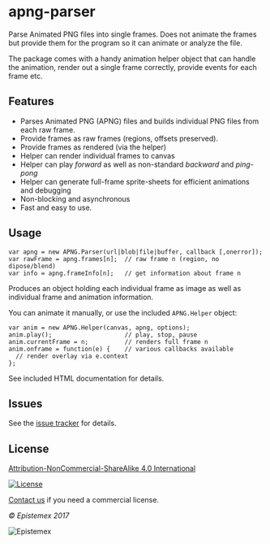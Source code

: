 ﻿apng-parser
===========

Parse Animated PNG files into single frames. Does not animate the frames
but provide them for the program so it can animate or analyze the file.

The package comes with a handy animation helper object that can handle 
the animation, render out a single frame correctly, provide events for 
each frame etc. 


Features
--------

- Parses Animated PNG (APNG) files and builds individual PNG files from each raw frame.
- Provide frames as raw frames (regions, offsets preserved).
- Provide frames as rendered (via the helper)
- Helper can render individual frames to canvas
- Helper can play *forward* as well as non-standard *backward* and *ping-pong*
- Helper can generate full-frame sprite-sheets for efficient animations and debugging
- Non-blocking and asynchronous
- Fast and easy to use.


Usage
-----

    var apng = new APNG.Parser(url|blob|file|buffer, callback [,onerror]);
    var rawFrame = apng.frames[n];	// raw frame n (region, no dipose/blend)
    var info = apng.frameInfo[n];   // get information about frame n
    
Produces an object holding each individual frame as image as well as individual
frame and animation information.

You can animate it manually, or use the included `APNG.Helper` object:

    var anim = new APNG.Helper(canvas, apng, options);
    anim.play();                    // play, stop, pause
    anim.currentFrame = n;          // renders full frame n
    anim.onframe = function(e) {    // various callbacks available
      // render overlay via e.context
    };

See included HTML documentation for details.


Issues
------

See the [issue tracker](https://github.com/epistemex/apng-parser/issues) for details.


License
-------

[Attribution-NonCommercial-ShareAlike 4.0 International](https://creativecommons.org/licenses/by-nc-sa/4.0/)

[![License](https://i.creativecommons.org/l/by-nc-sa/4.0/88x31.png)](https://creativecommons.org/licenses/by-nc-sa/4.0/)

[Contact us](mailto:github@epistemex.com) if you need a commercial license.

*&copy; Epistemex 2017*
 
![Epistemex](http://i.imgur.com/GP6Q3v8.png)
